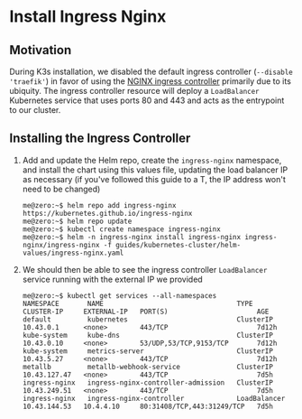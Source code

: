 # Install Ingress Nginx

## Motivation

During K3s installation, we disabled the default ingress controller (`--disable 'traefik'`) in favor of using the [NGINX ingress controller](https://kubernetes.github.io/ingress-nginx/) primarily due to its ubiquity. The ingress controller resource will deploy a `LoadBalancer` Kubernetes service that uses ports 80 and 443 and acts as the entrypoint to our cluster.

## Installing the Ingress Controller

1. Add and update the Helm repo, create the `ingress-nginx` namespace, and install the chart using this values file, updating the load balancer IP as necessary (if you've followed this guide to a T, the IP address won't need to be changed)
    ```
    me@zero:~$ helm repo add ingress-nginx https://kubernetes.github.io/ingress-nginx
    me@zero:~$ helm repo update
    me@zero:~$ kubectl create namespace ingress-nginx
    me@zero:~$ helm -n ingress-nginx install ingress-nginx ingress-nginx/ingress-nginx -f guides/kubernetes-cluster/helm-values/ingress-nginx.yaml
    ```
2. We should then be able to see the ingress controller `LoadBalancer` service running with the external IP we provided
    ```
    me@zero:~$ kubectl get services --all-namespaces
    NAMESPACE       NAME                                 TYPE           CLUSTER-IP     EXTERNAL-IP   PORT(S)                      AGE
    default         kubernetes                           ClusterIP      10.43.0.1      <none>        443/TCP                      7d12h
    kube-system     kube-dns                             ClusterIP      10.43.0.10     <none>        53/UDP,53/TCP,9153/TCP       7d12h
    kube-system     metrics-server                       ClusterIP      10.43.5.27     <none>        443/TCP                      7d12h
    metallb         metallb-webhook-service              ClusterIP      10.43.127.47   <none>        443/TCP                      7d5h
    ingress-nginx   ingress-nginx-controller-admission   ClusterIP      10.43.249.51   <none>        443/TCP                      7d5h
    ingress-nginx   ingress-nginx-controller             LoadBalancer   10.43.144.53   10.4.4.10     80:31408/TCP,443:31249/TCP   7d5h
    ```
